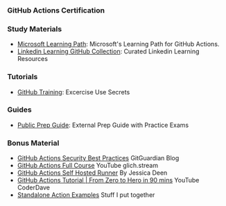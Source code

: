 ### <a name="GitHub-Actions-Certification"></a> GitHub Actions Certification

### Study Materials

- [Microsoft Learning Path](https://docs.microsoft.com/en-us/learn/paths/automate-workflow-github-actions/): Microsoft's Learning Path for GitHub Actions.
- [Linkedin Learning GitHub Collection](https://www.linkedin.com/learning-login/share?account=3322&forceAccount=false&redirect=https%3A%2F%2Fwww.linkedin.com%2Flearning%2Fcollections%2F7085622970492039168%3Ftrk%3Dshare_collection_url%26shareId%3DadxbYWb6SH6JDq2EiJIikw%253D%253D): Curated Linkedin Learning Resources

### Tutorials

- [GitHub Training](https://github.com/githubtraining/exercise-use-secrets): Excercise Use Secrets
  
### Guides

- [Public Prep Guide](https://github.com/nolecram/github-certification-preparation-guide): External Prep Guide with Practice Exams

### Bonus Material

- [GitHub Actions Security Best Practices](https://blog.gitguardian.com/github-actions-security-cheat-sheet/) GitGuardian Blog
- [GitHub Actions Full Course](https://www.youtube.com/playlist?list=PLArH6NjfKsUhvGHrpag7SuPumMzQRhUKY) YouTube glich.stream
- [GitHub Actions Self Hosted Runner](https://jessicadeen.com/posts/2020/github-actions-self-hosted-runner/) By Jessica Deen
- [GitHub Actions Tutorial | From Zero to Hero in 90 mins](https://www.youtube.com/watch?v=TLB5MY9BBa4) YouTube CoderDave
- [Standalone Action Examples](https://github.com/appatalks/POC-GitHub-Actions) Stuff I put together
